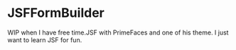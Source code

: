 # JSFFormBuilder
WIP when I have free time.JSF with PrimeFaces and one of his theme. I just want to learn JSF for fun.
